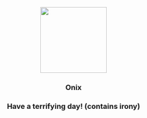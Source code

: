 <p align="center">
    <img src="https://raw.githubusercontent.com/PokeAPI/sprites/master/sprites/pokemon/95.png" width="150" height="150">
</p>
<h3 align="center"> <b>Onix</b></h3>
<h3 align="center">Have a terrifying day! (contains irony)</h3>
